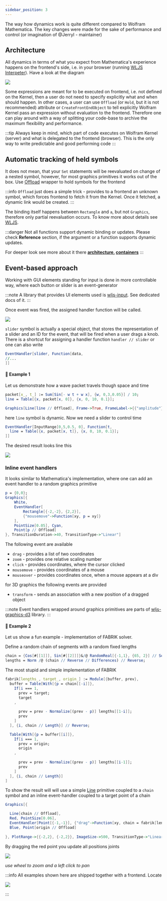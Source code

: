 ```yaml
---
sidebar_position: 3
---
```

The way how dynamics work is quite different compared to Wolfram Mathematica. The key changes were made for the sake of performance and control (or imagination of  @JerryI - maintainer)





## Architecture
All dynamics in terms of what you expect from Mathematica's experience happens on the frontend's side, i.e. in your browser (running [WLJS Interpeter](../../../interpreter/intro.md)). Have a look at the diagram

![](../../../imgs/architecturep.excalidraw.svg)

Some expressions are meant for to be executed on frontend, i.e. not defined on the Kernel, then a user do not need to specify explicitly what and when should happen. In other cases, a user can use `Offload` (or `Hold`, but it is not recommended) attribute or `CreateFrontEndObject` to tell explicitly Wolfram Kernel pass an expression without evaluation to the frontend. Therefore one can play around with a way of splitting your code-base to archive the maximum flexibility and performance. 

:::tip
Always keep in mind, which part of code executes on Wolfram Kernel (server) and what is delegated to the frontend (browser). This is the only way to write predictable and good performing code 
:::

## Automatic tracking of held symbols
It does not mean, that your `Set` statements will be reevaluated on change of a nested symbol, however, for most graphics primitives it works out of the box. Use [Offload](../Reference/Dynamics/Offload.md) wrapper to hold symbols for the frontend



:::info
`Offload` just does a simple trick - provides to a frontend an unknown symbol, which forces frontend to fetch it from the Kernel. Once it fetched, a dynamic link would be created. 
:::

The binding itself happens between `Rectangle` and `a`, but not `Graphics`, therefore only partial reevaluation occurs. To know more about details see [WLJS](../../../interpreter/Advanced/symbols.md).

:::danger
Not all functions support dynamic binding or updates. Please check __Reference__ section, if the argument or a function supports dynamic updates. 

For deeper look see more about it there __[architecture](../../../interpreter/Advanced/architecture.md), [containers](../../../interpreter/Advanced/containers.md)__
:::

## Event-based approach
Working with GUI elements standing for input is done in more controllable way, where each button or slider is an event-generator

:::note
A library that provides UI elements used is [wljs-input](https://github.com/JerryI/wljs-inputs). See dedicated docs of it.
:::

Once event was fired, the assigned handler function will be called.



![](../../../imgs/ezgif.com-optimize-6.gif)

`slider` symbol is actually a special object, that stores the representation of a slider and an ID for the event, that will be fired when a user drags a knob. There is a shortcut for assigning a handler function `handler // slider` or one can also write

```mathematica
EventHandler[slider, Function[data,
//...
]]
```

#### 🍪 Example 1
Let us demonstrate how a wave packet travels though space and time

```mathematica title="cell 1"
packet[x_, t_] := Sum[Sin[- w t + w x], {w, 0,3,0.05}] / 10;
line = Table[{x, packet[x, 0]}, {x, 0, 10, 0.1}];

Graphics[Line[line // Offload], Frame->True, FrameLabel->{{"amplitude"}, {"distance"}}]
```

here `line` symbol is dynamic. Now we need a slider to control time

```mathematica title="cell 2"
EventHandler[InputRange[0,5,0.5, 0], Function[t, 
  line = Table[{x, packet[x, t]}, {x, 0, 10, 0.1}];
]]
```

The desired result looks line this

![](../../../imgs/ezgif.com-video-to-gif-3%201.gif)

### Inline event handlers
It looks similar to Mathematica's implementation, where one can add an event handler to a random graphics primitive

```mathematica
p = {0,0};
Graphics[{
	White,
	EventHandler[
		Rectangle[{-2,-2}, {2,2}],
		{"mousemove"->Function[xy, p = xy]}
	],
	PointSize[0.05], Cyan,
	Point[p // Offload]
}, TransitionDuration->40, TransitionType->"Linear"]
```

The following event are available
- `drag` - provides a list of two coordinates
- `zoom` - provides one relative scaling number
- `click` - provides coordinates, where the cursor clicked
- `mousemove` - provides coordinates of a mouse
- `mouseover` - provides coordinates once, when a mouse appears at a div

for 3D graphics the following events are provided
- `transform` - sends an association with a new position of a dragged object

:::note
Event handlers wrapped around graphics primitives are parts of [wljs-graphics-d3](https://github.com/JerryI/wljs-graphics-d3) library.
:::

#### 🍪 Example 2
Let us show a fun example - implementation of FABRIK solver.

Define a random chain of segments with a random fixed lengths
```mathematica title="cell 1"
chain = {Cos[#[[1]]], Sin[#[[2]]]}&/@ RandomReal[{-1,1}, {65, 2}] // Sort;
lengths = Norm /@ (chain // Reverse // Differences) // Reverse;
```

The most stupid and simple implementation of FABRIK
```mathematica title="cell 2"
fabrik[lengths_, target_, origin_] := Module[{buffer, prev},
  buffer = Table[With[{p = chain[[-i]]},
    If[i === 1,
      prev = target;
      target
    ,
    
      prev = prev - Normalize[(prev - p)] lengths[[1-i]];
      prev 
    ]
  ], {i, chain // Length}] // Reverse;

  Table[With[{p = buffer[[i]]},
    If[i === 1,
      prev = origin;
      origin
    ,
    
      prev = prev - Normalize[(prev - p)] lengths[[i-1]];
      prev 
    ]
  ], {i, chain // Length}]
]
```

To show the result will will use a simple [Line](../Reference/Graphics/Line.md) primitive coupled to a `chain` symbol and an inline event-handler coupled to a target point of a chain

```mathematica title="cell 3"
Graphics[{

  Line[chain // Offload], 
  Red, PointSize[0.06], 
  EventHandler[Point[{-1,-1}], {"drag"->Function[xy, chain = fabrik[lengths, xy, chain // First]]}], 
  Blue, Point[origin // Offload]
  
}, PlotRange->{{-2,2}, {-2,2}}, ImageSize->500, TransitionType->"Linear", TransitionDuration->30]
```

By dragging the red point you update all positions joints

![](../../../imgs/ezgif.com-optimize-5.gif)

*use wheel to zoom and a left click to pan*


:::info
All examples shown here are shipped together with a frontend. Locate
<div style={{width:"120px"}}>

![](../../../imgs/Screenshot%202023-11-29%20at%2022.20.08.png)

</div>

:::